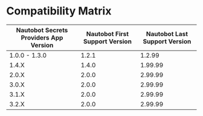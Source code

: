 # Compatibility Matrix

| Nautobot Secrets Providers App Version | Nautobot First Support Version | Nautobot Last Support Version |
| -------------------------------------- | ------------------------------ | ----------------------------- |
| 1.0.0 - 1.3.0                          | 1.2.1                          | 1.2.99                        |
| 1.4.X                                  | 1.4.0                          | 1.99.99                       |
| 2.0.X                                  | 2.0.0                          | 2.99.99                       |
| 3.0.X                                  | 2.0.0                          | 2.99.99                       |
| 3.1.X                                  | 2.0.0                          | 2.99.99                       |
| 3.2.X                                  | 2.0.0                          | 2.99.99                       |

